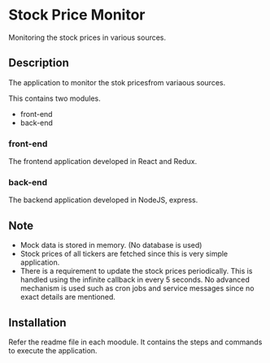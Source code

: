 # Stock Price Monitor
Monitoring the stock prices in various sources. 


## Description
The application to monitor the stok pricesfrom variaous sources.

This contains two modules.
* front-end
* back-end

### front-end
The frontend application developed in React and Redux. 

### back-end
The backend application developed in NodeJS, express. 

## Note
* Mock data is stored in memory. (No database is used)
* Stock prices of all tickers are fetched since this is very simple application.
* There is a requirement to update the stock prices periodically. This is handled using the infinite callback in every 5 seconds. No advanced mechanism is used such as cron jobs and service messages since no exact details are mentioned.


## Installation
Refer the readme file in each moodule. It contains the steps and commands to execute the application. 
